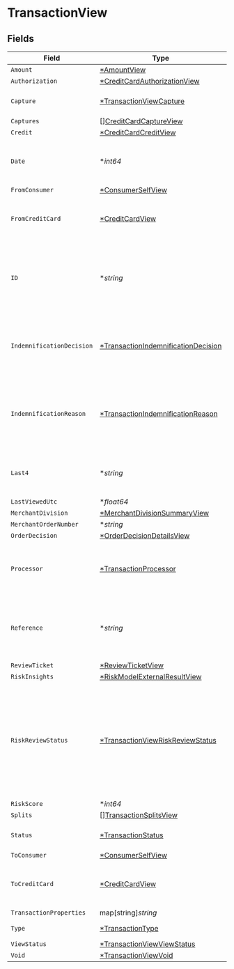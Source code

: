 # TransactionView


## Fields

| Field                                                                                                                             | Type                                                                                                                              | Required                                                                                                                          | Description                                                                                                                       | Example                                                                                                                           |
| --------------------------------------------------------------------------------------------------------------------------------- | --------------------------------------------------------------------------------------------------------------------------------- | --------------------------------------------------------------------------------------------------------------------------------- | --------------------------------------------------------------------------------------------------------------------------------- | --------------------------------------------------------------------------------------------------------------------------------- |
| `Amount`                                                                                                                          | [*AmountView](../../models/shared/amountview.md)                                                                                  | :heavy_minus_sign:                                                                                                                | N/A                                                                                                                               |                                                                                                                                   |
| `Authorization`                                                                                                                   | [*CreditCardAuthorizationView](../../models/shared/creditcardauthorizationview.md)                                                | :heavy_minus_sign:                                                                                                                | N/A                                                                                                                               |                                                                                                                                   |
| `Capture`                                                                                                                         | [*TransactionViewCapture](../../models/shared/transactionviewcapture.md)                                                          | :heavy_minus_sign:                                                                                                                | Deprecated. Use `captures`.                                                                                                       |                                                                                                                                   |
| `Captures`                                                                                                                        | [][CreditCardCaptureView](../../models/shared/creditcardcaptureview.md)                                                           | :heavy_minus_sign:                                                                                                                | N/A                                                                                                                               |                                                                                                                                   |
| `Credit`                                                                                                                          | [*CreditCardCreditView](../../models/shared/creditcardcreditview.md)                                                              | :heavy_minus_sign:                                                                                                                | N/A                                                                                                                               |                                                                                                                                   |
| `Date`                                                                                                                            | **int64*                                                                                                                          | :heavy_minus_sign:                                                                                                                | Transaction date. **Nullable** for Transactions Details.                                                                          | 1615407159447                                                                                                                     |
| `FromConsumer`                                                                                                                    | [*ConsumerSelfView](../../models/shared/consumerselfview.md)                                                                      | :heavy_minus_sign:                                                                                                                | N/A                                                                                                                               |                                                                                                                                   |
| `FromCreditCard`                                                                                                                  | [*CreditCardView](../../models/shared/creditcardview.md)                                                                          | :heavy_minus_sign:                                                                                                                | Contains details about the credit card transaction.                                                                               |                                                                                                                                   |
| `ID`                                                                                                                              | **string*                                                                                                                         | :heavy_minus_sign:                                                                                                                | The unique ID associated with the transaction. **Nullable** for Transactions Details.                                             | T1c3p4yBuVYJ9                                                                                                                     |
| `IndemnificationDecision`                                                                                                         | [*TransactionIndemnificationDecision](../../models/shared/transactionindemnificationdecision.md)                                  | :heavy_minus_sign:                                                                                                                | Describes whether the transaction is indemnified by Bolt for fraud.<br/>                                                          | indemnified                                                                                                                       |
| `IndemnificationReason`                                                                                                           | [*TransactionIndemnificationReason](../../models/shared/transactionindemnificationreason.md)                                      | :heavy_minus_sign:                                                                                                                | Describes the reason that the transaction is or is not indemnified by Bolt for fraud.<br/>                                        | merchant_force_approved                                                                                                           |
| `Last4`                                                                                                                           | **string*                                                                                                                         | :heavy_minus_sign:                                                                                                                | The card's last 4 digits. **Nullable** for Transactions Details.                                                                  | 4021                                                                                                                              |
| `LastViewedUtc`                                                                                                                   | **float64*                                                                                                                        | :heavy_minus_sign:                                                                                                                | N/A                                                                                                                               |                                                                                                                                   |
| `MerchantDivision`                                                                                                                | [*MerchantDivisionSummaryView](../../models/shared/merchantdivisionsummaryview.md)                                                | :heavy_minus_sign:                                                                                                                | N/A                                                                                                                               |                                                                                                                                   |
| `MerchantOrderNumber`                                                                                                             | **string*                                                                                                                         | :heavy_minus_sign:                                                                                                                | N/A                                                                                                                               |                                                                                                                                   |
| `OrderDecision`                                                                                                                   | [*OrderDecisionDetailsView](../../models/shared/orderdecisiondetailsview.md)                                                      | :heavy_minus_sign:                                                                                                                | N/A                                                                                                                               |                                                                                                                                   |
| `Processor`                                                                                                                       | [*TransactionProcessor](../../models/shared/transactionprocessor.md)                                                              | :heavy_minus_sign:                                                                                                                | The processor used. **Nullable** for Transactions Details.                                                                        | adyen_gateway                                                                                                                     |
| `Reference`                                                                                                                       | **string*                                                                                                                         | :heavy_minus_sign:                                                                                                                | The transaction's 12-digit Bolt reference ID. **Nullable** for Transactions Details.                                              | LBLJ-TWW7-R9VC                                                                                                                    |
| `ReviewTicket`                                                                                                                    | [*ReviewTicketView](../../models/shared/reviewticketview.md)                                                                      | :heavy_minus_sign:                                                                                                                | N/A                                                                                                                               |                                                                                                                                   |
| `RiskInsights`                                                                                                                    | [*RiskModelExternalResultView](../../models/shared/riskmodelexternalresultview.md)                                                | :heavy_minus_sign:                                                                                                                | N/A                                                                                                                               |                                                                                                                                   |
| `RiskReviewStatus`                                                                                                                | [*TransactionViewRiskReviewStatus](../../models/shared/transactionviewriskreviewstatus.md)                                        | :heavy_minus_sign:                                                                                                                | Describes the current Risk Review status. A transaction could be unreviewed, reviewed, or pending manual review by the Bolt team. | reviewed                                                                                                                          |
| `RiskScore`                                                                                                                       | **int64*                                                                                                                          | :heavy_minus_sign:                                                                                                                | N/A                                                                                                                               |                                                                                                                                   |
| `Splits`                                                                                                                          | [][TransactionSplitsView](../../models/shared/transactionsplitsview.md)                                                           | :heavy_minus_sign:                                                                                                                | N/A                                                                                                                               |                                                                                                                                   |
| `Status`                                                                                                                          | [*TransactionStatus](../../models/shared/transactionstatus.md)                                                                    | :heavy_minus_sign:                                                                                                                | The transaction's status.                                                                                                         | cancelled                                                                                                                         |
| `ToConsumer`                                                                                                                      | [*ConsumerSelfView](../../models/shared/consumerselfview.md)                                                                      | :heavy_minus_sign:                                                                                                                | N/A                                                                                                                               |                                                                                                                                   |
| `ToCreditCard`                                                                                                                    | [*CreditCardView](../../models/shared/creditcardview.md)                                                                          | :heavy_minus_sign:                                                                                                                | Contains details about the credit card transaction.                                                                               |                                                                                                                                   |
| `TransactionProperties`                                                                                                           | map[string]*string*                                                                                                               | :heavy_minus_sign:                                                                                                                | N/A                                                                                                                               | [object Object]                                                                                                                   |
| `Type`                                                                                                                            | [*TransactionType](../../models/shared/transactiontype.md)                                                                        | :heavy_minus_sign:                                                                                                                | The type of transaction.                                                                                                          | cc_payment                                                                                                                        |
| `ViewStatus`                                                                                                                      | [*TransactionViewViewStatus](../../models/shared/transactionviewviewstatus.md)                                                    | :heavy_minus_sign:                                                                                                                | N/A                                                                                                                               |                                                                                                                                   |
| `Void`                                                                                                                            | [*TransactionViewVoid](../../models/shared/transactionviewvoid.md)                                                                | :heavy_minus_sign:                                                                                                                | N/A                                                                                                                               |                                                                                                                                   |